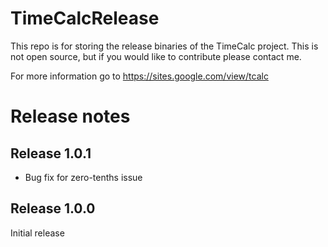 # TimeCalcRelease
This repo is for storing the release binaries of the TimeCalc project.
This is not open source, but if you would like to contribute please contact me.

For more information go to
https://sites.google.com/view/tcalc

# Release notes
## Release 1.0.1
* Bug fix for zero-tenths issue

## Release 1.0.0
Initial release
